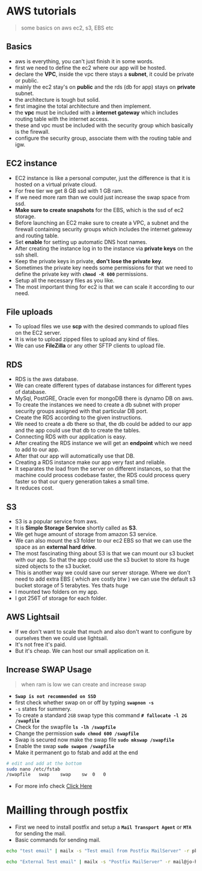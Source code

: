 # AWS tutorials

> some basics on aws ec2, s3, EBS etc

## Basics

- aws is everything, you can't just finish it in some words.
- first we need to define the ec2 where our app will be hosted.
- declare the **VPC**, inside the vpc there stays a **subnet**, it could be private or public.
- mainly the ec2 stay's on **public** and the rds (db for app) stays on **private** subnet.
- the architecture is tough but solid.
- first imagine the total architecture and then implement.
- the **vpc** must be included with a **internet gateway** which includes routing table with the internet access.
- these and vpc must be included with the security group which basically is the firewall.
- configure the security group, associate them with the routing table and igw.

## EC2 instance

- EC2 instance is like a personal computer, just the difference is that it is hosted on a virtual private cloud.
- For free tier we get 8 GB ssd with 1 GB ram.
- If we need more ram than we could just increase the swap space from ssd.
- **Make sure to create snapshots** for the EBS, which is the ssd of ec2 storage.
- Before launching an EC2 make sure to create a VPC, a subnet and the firewall containing security groups which includes the internet gateway and routing table.
- Set **enable** for setting up automatic DNS host names.
- After creating the instance log in to the instance via **private keys** on the ssh shell.
- Keep the private keys in private, **don't lose the private key**.
- Sometimes the private key needs some permissions for that we need to define the private key with **`chmod -R 600`** permissions.
- Setup all the necessary files as you like.
- The most important thing for ec2 is that we can scale it according to our need.

## File uploads

- To upload files we use **scp** with the desired commands to upload files on the EC2 server.
- It is wise to upload zipped files to upload any kind of files.
- We can use **FileZilla** or any other SFTP clients to upload file.

## RDS

- RDS is the aws database.
- We can create different types of database instances for different types of database.
- MySql, PostGRE, Oracle even for mongoDB there is dynamo DB on aws.
- To create the instances we need to create a db subnet with proper security groups assigned with that particular DB port.
- Create the RDS according to the given instructions.
- We need to create a db there so that, the db could be added to our app and the app could use that db to create the tables.
- Connecting RDS with our application is easy.
- After creating the RDS instance we will get an **endpoint** which we need to add to our app.
- After that our app will automatically use that DB.
- Creating a RDS instance make our app very fast and reliable.
- It separates the load from the server on different instances, so that the machine could process codebase faster, the RDS could process query faster so that our query generation takes a small time.
- It reduces cost.

## S3

- S3 is a popular service from aws.
- It is **Simple Storage Service** shortly called as **S3**.
- We get huge amount of storage from amazon S3 service.
- We can also mount the s3 folder to our ec2 EBS so that we can use the space as an **external hard drive**.
- The most fascinating thing about S3 is that we can mount our s3 bucket with our app. So that the app could use the s3 bucket to store its huge sized objects to the s3 bucket.
- This is another way we could save our server storage. Where we don't need to add extra EBS ( which are costly btw ) we can use the default s3 bucket storage of 5 terabytes. Yes thats huge
- I mounted two folders on my app.
- I got 256T of storage for each folder.

## AWS Lightsail

- If we don't want to scale that much and also don't want to configure by ourselves then we could use lightsail.
- It's not free it's paid.
- But it's cheap. We can host our small application on it.

## Increase SWAP Usage
> when ram is low we can create and increase swap

- **`Swap is not recommended on SSD`** 
- first check whether swap on or off by typing **`swapnon -s`** 
- `-s` states for summery. 
- To create a standard `2GB` swap type this command **`# fallocate -l 2G /swapfile`**
- Check for the swapfile **`ls -lh /swapfile`**
- Change the permission **`sudo chmod 600 /swapfile`**
- Swap is secured now make the swap file **`sudo mkswap /swapfile`**
- Enable the swap **`sudo swapon /swapfile`**
- Make it permanent go to fstab and add at the end 
```bash 
# edit and add at the bottom  
sudo nano /etc/fstab
/swapfile   swap    swap    sw  0   0
```
- For more info check [Click Here](https://www.digitalocean.com/community/tutorials/how-to-add-swap-on-centos-7)

# Mailling through postfix 

- First we need to install postfix and setup a **`Mail Transport Agent`** or **`MTA`** for sending the mail.
- Basic commands for sending mail.

```bash 
echo "test email" | mailx -s "Test email from Postfix MailServer" -r pkumar@jo-hukum.com postfixuser@jo-hukum.com

echo "External Test email" | mailx -s "Postfix MailServer" -r mail@jo-hukum.com nasirul.islam@northsouth.edu
```
